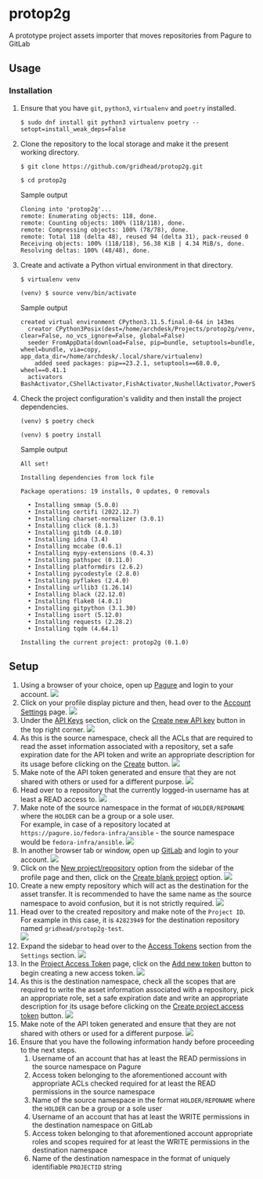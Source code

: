 # protop2g
A prototype project assets importer that moves repositories from Pagure to GitLab

## Usage

### Installation

1. Ensure that you have `git`, `python3`, `virtualenv` and `poetry` installed.
    ```
    $ sudo dnf install git python3 virtualenv poetry --setopt=install_weak_deps=False
    ```
2. Clone the repository to the local storage and make it the present working directory.
    ```
    $ git clone https://github.com/gridhead/protop2g.git
    ```
    ```
    $ cd protop2g
    ```
    Sample output  
    ```
    Cloning into 'protop2g'...
    remote: Enumerating objects: 118, done.
    remote: Counting objects: 100% (118/118), done.
    remote: Compressing objects: 100% (78/78), done.
    remote: Total 118 (delta 48), reused 94 (delta 31), pack-reused 0
    Receiving objects: 100% (118/118), 56.38 KiB | 4.34 MiB/s, done.
    Resolving deltas: 100% (48/48), done.
    ```
3. Create and activate a Python virtual environment in that directory.
    ```
    $ virtualenv venv
    ```
    ```
    (venv) $ source venv/bin/activate
    ```
    Sample output  
    ```
    created virtual environment CPython3.11.5.final.0-64 in 143ms
      creator CPython3Posix(dest=/home/archdesk/Projects/protop2g/venv, clear=False, no_vcs_ignore=False, global=False)
      seeder FromAppData(download=False, pip=bundle, setuptools=bundle, wheel=bundle, via=copy, app_data_dir=/home/archdesk/.local/share/virtualenv)
        added seed packages: pip==23.2.1, setuptools==68.0.0, wheel==0.41.1
      activators BashActivator,CShellActivator,FishActivator,NushellActivator,PowerShellActivator,PythonActivator
    ```
4. Check the project configuration's validity and then install the project dependencies.
    ```
    (venv) $ poetry check
    ```
    ```
    (venv) $ poetry install
    ```
    Sample output  
    ```
    All set!
    ```
    ```
    Installing dependencies from lock file
    
    Package operations: 19 installs, 0 updates, 0 removals
    
      • Installing smmap (5.0.0)
      • Installing certifi (2022.12.7)
      • Installing charset-normalizer (3.0.1)
      • Installing click (8.1.3)
      • Installing gitdb (4.0.10)
      • Installing idna (3.4)
      • Installing mccabe (0.6.1)
      • Installing mypy-extensions (0.4.3)
      • Installing pathspec (0.11.0)
      • Installing platformdirs (2.6.2)
      • Installing pycodestyle (2.8.0)
      • Installing pyflakes (2.4.0)
      • Installing urllib3 (1.26.14)
      • Installing black (22.12.0)
      • Installing flake8 (4.0.1)
      • Installing gitpython (3.1.30)
      • Installing isort (5.12.0)
      • Installing requests (2.28.2)
      • Installing tqdm (4.64.1)
    
    Installing the current project: protop2g (0.1.0)
    ```

## Setup

1. Using a browser of your choice, open up [Pagure](https://pagure.io) and login to your account.
    ![](data/01.png)
2. Click on your profile display picture and then, head over to the [Account Settings](https://pagure.io/settings) page.
    ![](data/02.png)
3. Under the [API Keys](https://pagure.io/settings#nav-api-tab) section, click on the [Create new API key](https://pagure.io/settings/token/new) button in the top right corner.
    ![](data/03.png)
4. As this is the source namespace, check all the ACLs that are required to read the asset information associated with a repository, set a safe expiration date for the API token and write an appropriate description for its usage before clicking on the [Create](#) button.
    ![](data/04.png)
5. Make note of the API token generated and ensure that they are not shared with others or used for a different purpose.
    ![](data/05.png)
6. Head over to a repository that the currently logged-in username has at least a READ access to.
    ![](data/06.png)
7. Make note of the source namespace in the format of `HOLDER/REPONAME` where the `HOLDER` can be a group or a sole user.  
    For example, in case of a repository located at `https://pagure.io/fedora-infra/ansible` - the source namespace would be `fedora-infra/ansible`.
    ![](data/07.png)
8. In another browser tab or window, open up [GitLab](https://gitlab.com/) and login to your account.
    ![](data/08.png)
9. Click on the [New project/repository](https://gitlab.com/projects/new) option from the sidebar of the profile page and then, click on the [Create blank project](https://gitlab.com/projects/new#blank_project) option.
    ![](data/09.png)
10. Create a new empty repository which will act as the destination for the asset transfer. It is recommended to have the same name as the source namespace to avoid confusion, but it is not strictly required.
    ![](data/10.png)
11. Head over to the created repository and make note of the `Project ID`.  
    For example in this case, it is `42823949` for the destination repository named `gridhead/protop2g-test`.  
    ![](data/11.png)
12. Expand the sidebar to head over to the [Access Tokens](https://gitlab.com/gridhead/protop2g-test/-/settings/access_tokens) section from the `Settings` section.
    ![](data/12.png)
13. In the [Project Access Token](https://gitlab.com/gridhead/protop2g-test/-/settings/access_tokens) page, click on the [Add new token](#) button to begin creating a new access token.
    ![](data/13.png)
14. As this is the destination namespace, check all the scopes that are required to write the asset information associated with a repository, pick an appropriate role, set a safe expiration date and write an appropriate description for its usage before clicking on the [Create project access token](#) button.
    ![](data/14.png)
15. Make note of the API token generated and ensure that they are not shared with others or used for a different purpose.
    ![](data/15.png)
16. Ensure that you have the following information handy before proceeding to the next steps.
    1. Username of an account that has at least the READ permissions in the source namespace on Pagure
    2. Access token belonging to the aforementioned account with appropriate ACLs checked required for at least the READ permissions in the source namespace
    3. Name of the source namespace in the format `HOLDER/REPONAME` where the `HOLDER` can be a group or a sole user
    4. Username of an account that has at least the WRITE permissions in the destination namespace on GitLab
    5. Access token belonging to that aforementioned account appropriate roles and scopes required for at least the WRITE permissions in the destination namespace
    6. Name of the destination namespace in the format of uniquely identifiable `PROJECTID` string

